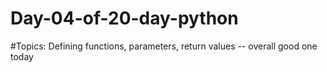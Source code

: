 # Day-04-of-20-day-python
#Topics: Defining functions, parameters, return values -- overall good one today
